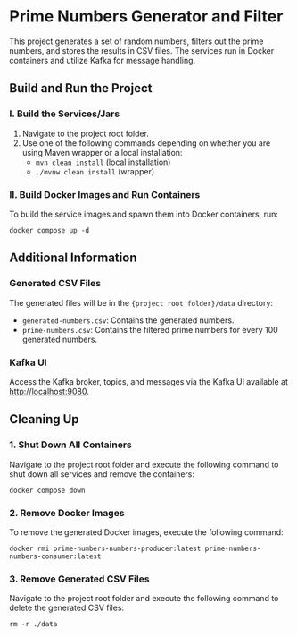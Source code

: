 # Prime Numbers Generator and Filter

This project generates a set of random numbers, filters out the prime numbers, and stores the results in CSV files. The services run in Docker containers and utilize Kafka for message handling.

## Build and Run the Project

### I. Build the Services/Jars
1. Navigate to the project root folder.
2. Use one of the following commands depending on whether you are using Maven wrapper or a local installation:
   - `mvn clean install` (local installation)
   - `./mvnw clean install` (wrapper)

### II. Build Docker Images and Run Containers
To build the service images and spawn them into Docker containers, run:
```
docker compose up -d
```

## Additional Information

### Generated CSV Files
The generated files will be in the `{project root folder}/data` directory:
- `generated-numbers.csv`: Contains the generated numbers.
- `prime-numbers.csv`: Contains the filtered prime numbers for every 100 generated numbers.

### Kafka UI
Access the Kafka broker, topics, and messages via the Kafka UI available at [http://localhost:9080](http://localhost:9080).

## Cleaning Up

### 1. Shut Down All Containers
Navigate to the project root folder and execute the following command to shut down all services and remove the containers:
```
docker compose down
```

### 2. Remove Docker Images
To remove the generated Docker images, execute the following command:
```
docker rmi prime-numbers-numbers-producer:latest prime-numbers-numbers-consumer:latest
```

### 3. Remove Generated CSV Files
Navigate to the project root folder and execute the following command to delete the generated CSV files:
```
rm -r ./data
```







